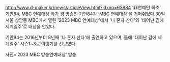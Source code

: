 ---
---
http://www.d-maker.kr/news/articleView.html?idxno=63984
‘非연예인 최초’ 기안84, MBC 연예대상
작가 겸 방송인 기안84가 ‘MBC 연예대상’을 거머쥐었다.30일 서울 상암동 MBC에서 열린 '2023 MBC 연예대상'에서
 '나 혼자 산다'와 '태어난 김에 세계일주'로 대상을 안았다. 

기안84는 2016년부터 8년째 '나 혼자 산다'에 출연하고 있으며, 올해  '태어난 김에 세계일주' 시즌1~3로 여행기를 선보였다.

 사진=‘2023 MBC 방송연예대상’ 방송
